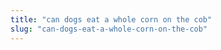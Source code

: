 ```yaml
---
title: "can dogs eat a whole corn on the cob"
slug: "can-dogs-eat-a-whole-corn-on-the-cob"
---
```



